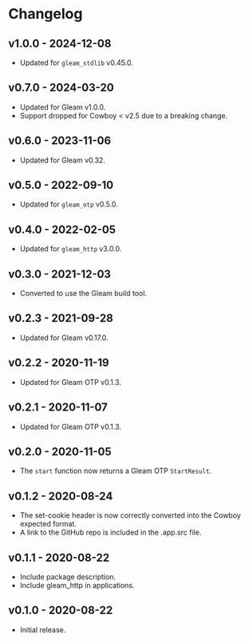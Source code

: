 # Changelog

## v1.0.0 - 2024-12-08

- Updated for `gleam_stdlib` v0.45.0.

## v0.7.0 - 2024-03-20

- Updated for Gleam v1.0.0.
- Support dropped for Cowboy < v2.5 due to a breaking change.

## v0.6.0 - 2023-11-06

- Updated for Gleam v0.32.

## v0.5.0 - 2022-09-10

- Updated for `gleam_otp` v0.5.0.

## v0.4.0 - 2022-02-05

- Updated for `gleam_http` v3.0.0.

## v0.3.0 - 2021-12-03

- Converted to use the Gleam build tool.

## v0.2.3 - 2021-09-28

- Updated for Gleam v0.17.0.

## v0.2.2 - 2020-11-19

- Updated for Gleam OTP v0.1.3.

## v0.2.1 - 2020-11-07

- Updated for Gleam OTP v0.1.3.

## v0.2.0 - 2020-11-05

- The `start` function now returns a Gleam OTP `StartResult`.

## v0.1.2 - 2020-08-24

- The set-cookie header is now correctly converted into the Cowboy expected
  format.
- A link to the GitHub repo is included in the .app.src file.

## v0.1.1 - 2020-08-22

- Include package description.
- Include gleam_http in applications.

## v0.1.0 - 2020-08-22

- Initial release.
